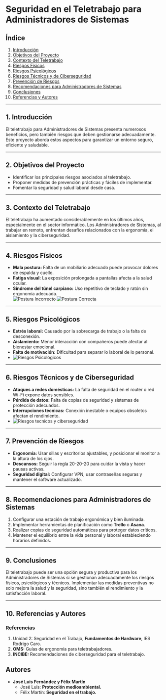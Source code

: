 # Seguridad en el Teletrabajo para Administradores de Sistemas

## Índice
1. [Introducción](#introducción)  
2. [Objetivos del Proyecto](#objetivos-del-proyecto)  
3. [Contexto del Teletrabajo](#contexto-del-teletrabajo)  
4. [Riesgos Físicos](#riesgos-físicos)  
5. [Riesgos Psicológicos](#riesgos-psicológicos)  
6. [Riesgos Técnicos y de Ciberseguridad](#riesgos-técnicos-y-de-ciberseguridad)  
7. [Prevención de Riesgos](#prevención-de-riesgos)  
8. [Recomendaciones para Administradores de Sistemas](#recomendaciones-para-administradores-de-sistemas)  
9. [Conclusiones](#conclusiones)  
10. [Referencias y Autores](#referencias-y-autores)  

---

## 1. Introducción
El teletrabajo para Administradores de Sistemas presenta numerosos beneficios, pero también riesgos que deben gestionarse adecuadamente. Este proyecto aborda estos aspectos para garantizar un entorno seguro, eficiente y saludable.

---

## 2. Objetivos del Proyecto
- Identificar los principales riesgos asociados al teletrabajo.  
- Proponer medidas de prevención prácticas y fáciles de implementar.  
- Fomentar la seguridad y salud laboral desde casa.  

---

## 3. Contexto del Teletrabajo
El teletrabajo ha aumentado considerablemente en los últimos años, especialmente en el sector informático. Los Administradores de Sistemas, al trabajar en remoto, enfrentan desafíos relacionados con la ergonomía, el aislamiento y la ciberseguridad.

---

## 4. Riesgos Físicos
- **Mala postura:** Falta de un mobiliario adecuado puede provocar dolores de espalda y cuello.  
- **Fatiga visual:** La exposición prolongada a pantallas afecta a la salud ocular.  
- **Síndrome del túnel carpiano:** Uso repetitivo de teclado y ratón sin ergonomía adecuada.  
![Postura Incorrecto](https://quiropractica1.com/wp-content/uploads/2018/11/MALA-POSTUR.jpg)
![Postura Correcta](https://pbs.twimg.com/media/Dr5LQ8yXcAA3rRp.jpg)
---

## 5. Riesgos Psicológicos
- **Estrés laboral:** Causado por la sobrecarga de trabajo o la falta de desconexión.  
- **Aislamiento:** Menor interacción con compañeros puede afectar al bienestar emocional.  
- **Falta de motivación:** Dificultad para separar lo laboral de lo personal.  
- ![Riesgos Psicológicos](https://prevenfor.es/wp-content/uploads/2023/10/recursos-articulos-blog_salud-mental-11-1024x493.jpg)

---

## 6. Riesgos Técnicos y de Ciberseguridad
- **Ataques a redes domésticas:** La falta de seguridad en el router o red Wi-Fi expone datos sensibles.  
- **Pérdida de datos:** Falta de copias de seguridad y sistemas de protección adecuados.  
- **Interrupciones técnicas:** Conexión inestable o equipos obsoletos afectan el rendimiento.  
- ![Riesgos tecnicos y ciberseguridad](https://img.pica-ai.com/image/aigc/alg&watermark&p&1e223869d7ada90d68fce8ca62abe1fb_1024_1024.webp)

---

## 7. Prevención de Riesgos
- **Ergonomía:** Usar sillas y escritorios ajustables, y posicionar el monitor a la altura de los ojos.  
- **Descansos:** Seguir la regla 20-20-20 para cuidar la vista y hacer pausas activas.  
- **Seguridad digital:** Configurar VPN, usar contraseñas seguras y mantener el software actualizado.  

---

## 8. Recomendaciones para Administradores de Sistemas
1. Configurar una estación de trabajo ergonómica y bien iluminada.  
2. Implementar herramientas de planificación como **Trello** o **Asana**.  
3. Realizar copias de seguridad automáticas para proteger datos críticos.  
4. Mantener el equilibrio entre la vida personal y laboral estableciendo horarios definidos.  

---

## 9. Conclusiones
El teletrabajo puede ser una opción segura y productiva para los Administradores de Sistemas si se gestionan adecuadamente los riesgos físicos, psicológicos y técnicos. Implementar las medidas preventivas no solo mejora la salud y la seguridad, sino también el rendimiento y la satisfacción laboral.

---

## 10. Referencias y Autores
### Referencias
1. Unidad 2: Seguridad en el Trabajo, **Fundamentos de Hardware**, IES Rodrigo Caro.  
2. **OMS:** Guías de ergonomía para teletrabajadores.  
3. **INCIBE:** Recomendaciones de ciberseguridad para el teletrabajo.  

## Autores  
- **José Luis Fernández y Félix Martín**  
  - José Luis: **Protección medioambiental.**  
  - Félix Martín: **Seguridad en el trabajo.**
```
